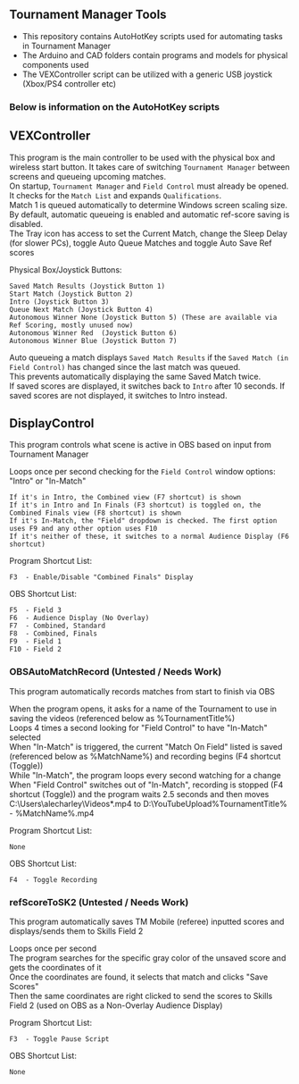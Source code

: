 ## Tournament Manager Tools
* This repository contains AutoHotKey scripts used for automating tasks in Tournament Manager
* The Arduino and CAD folders contain programs and models for physical components used
* The VEXController script can be utilized with a generic USB joystick (Xbox/PS4 controller etc)

### Below is information on the AutoHotKey scripts

## VEXController
  This program is the main controller to be used with the physical box and wireless start button. It takes care of switching `Tournament Manager` between screens and queueing upcoming matches.  
  On startup, `Tournament Manager` and `Field Control` must already be opened. It checks for the `Match List` and expands `Qualifications`.  
  Match 1 is queued automatically to determine Windows screen scaling size.  
  By default, automatic queueing is enabled and automatic ref-score saving is disabled.  
  The Tray icon has access to set the Current Match, change the Sleep Delay (for slower PCs), toggle Auto Queue Matches and toggle Auto Save Ref scores  

  Physical Box/Joystick Buttons:
  ```
  Saved Match Results (Joystick Button 1)
  Start Match (Joystick Button 2)
  Intro (Joystick Button 3)
  Queue Next Match (Joystick Button 4)
  Autonomous Winner None (Joystick Button 5) (These are available via Ref Scoring, mostly unused now)
  Autonomous Winner Red  (Joystick Button 6)
  Autonomous Winner Blue (Joystick Button 7)
  ```

  Auto queueing a match displays `Saved Match Results` if the `Saved Match (in Field Control)` has changed since the last match was queued.  
  This prevents automatically displaying the same Saved Match twice.  
  If saved scores are displayed, it switches back to `Intro` after 10 seconds. If saved scores are not displayed, it switches to Intro instead.  

## DisplayControl
  This program controls what scene is active in OBS based on input from Tournament Manager  

  Loops once per second checking for the `Field Control` window options: "Intro" or "In-Match"
  ```
  If it's in Intro, the Combined view (F7 shortcut) is shown
  If it's in Intro and In Finals (F3 shortcut) is toggled on, the Combined Finals view (F8 shortcut) is shown
  If it's In-Match, the "Field" dropdown is checked. The first option uses F9 and any other option uses F10
  If it's neither of these, it switches to a normal Audience Display (F6 shortcut)
  ```

  Program Shortcut List:
  ```
  F3  - Enable/Disable "Combined Finals" Display
  ```

  OBS Shortcut List:
  ```
  F5  - Field 3
  F6  - Audience Display (No Overlay)
  F7  - Combined, Standard
  F8  - Combined, Finals
  F9  - Field 1
  F10 - Field 2
  ```

### OBSAutoMatchRecord (Untested / Needs Work)
  This program automatically records matches from start to finish via OBS

  When the program opens, it asks for a name of the Tournament to use in saving the videos (referenced below as %TournamentTitle%)  
  Loops 4 times a second looking for "Field Control" to have "In-Match" selected  
  When "In-Match" is triggered, the current "Match On Field" listed is saved (referenced below as %MatchName%) and recording begins (F4 shortcut (Toggle))  
  While "In-Match", the program loops every second watching for a change  
  When "Field Control" switches out of "In-Match", recording is stopped (F4 shortcut (Toggle)) and the program waits 2.5 seconds and then moves C:\Users\alecharley\Videos\*.mp4 to D:\YouTubeUpload\%TournamentTitle% - %MatchName%.mp4  

  Program Shortcut List:
  ```
  None
  ```

  OBS Shortcut List:
  ```
  F4  - Toggle Recording
  ```

### refScoreToSK2 (Untested / Needs Work)
  This program automatically saves TM Mobile (referee) inputted scores and displays/sends them to Skills Field 2  

  Loops once per second  
  The program searches for the specific gray color of the unsaved score and gets the coordinates of it  
  Once the coordinates are found, it selects that match and clicks "Save Scores"  
  Then the same coordinates are right clicked to send the scores to Skills Field 2 (used on OBS as a Non-Overlay Audience Display)  

  Program Shortcut List:
  ```
  F3  - Toggle Pause Script
  ```

  OBS Shortcut List:
  ```
  None
  ```
